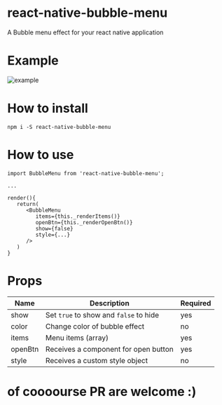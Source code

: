 # react-native-bubble-menu

A Bubble menu effect for your react native application

# Example

![example](https://github.com/cinder92/react-native-bubble-menu/blob/master/demo.gif)

# How to install

`npm i -S react-native-bubble-menu`

# How to use

```
import BubbleMenu from 'react-native-bubble-menu';

...

render(){
   return(
      <BubbleMenu
         items={this._renderItems()}
         openBtn={this._renderOpenBtn()}
         show={false}
		 style={...}
      />
   )
}
```

# Props

| Name  | Description | Required |
| ----- | ------------| -------- |
| show | Set `true` to show and `false` to hide | yes |
| color | Change color of bubble effect | no |
| items | Menu items (array) | yes |
| openBtn | Receives a component for open button | yes |
| style | Receives a custom style object | no |

# of coooourse PR are welcome :)
